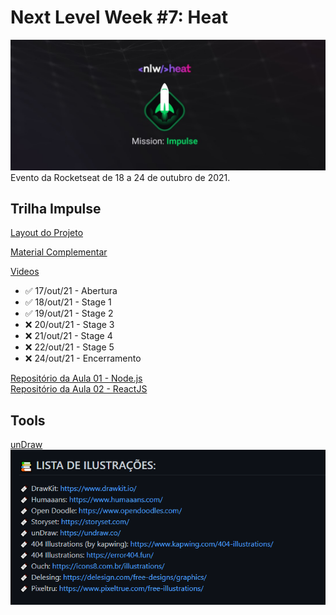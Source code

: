 # Next Level Week #7: Heat

![nlw-heat-impulse-logo](./archive/nlw-heat-impulse.jpg)
Evento da Rocketseat de 18 a 24 de outubro de 2021.

## Trilha Impulse

[Layout do Projeto](https://www.figma.com/community/file/1031699316177416916)

[Material Complementar](https://efficient-sloth-d85.notion.site/Impulse-240cb588fb8d4089917c7a6cef0008b3)

[Videos](https://nextlevelweek.com/episodios/impulse/aula-1/edicao/7)

- ✅ 17/out/21 - Abertura
- ✅ 18/out/21 - Stage 1
- ✅ 19/out/21 - Stage 2
- ❌ 20/out/21 - Stage 3
- ❌ 21/out/21 - Stage 4
- ❌ 22/out/21 - Stage 5
- ❌ 24/out/21 - Encerramento

[Repositório da Aula 01 - Node.js](https://github.com/rocketseat-education/nlw-heat-node)\
[Repositório da Aula 02 - ReactJS](https://github.com/rocketseat-education/nlw-heat-web)

## Tools

[unDraw](https://undraw.co/)
![Tools](./archive/tools.png)
